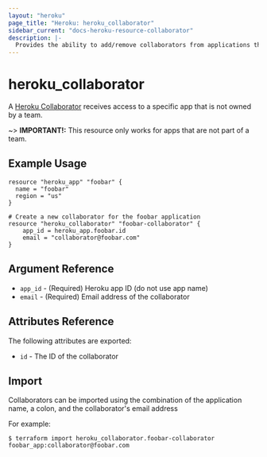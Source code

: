 ```yaml
---
layout: "heroku"
page_title: "Heroku: heroku_collaborator"
sidebar_current: "docs-heroku-resource-collaborator"
description: |-
  Provides the ability to add/remove collaborators from applications that are not owned by a team
---
```


# heroku\_collaborator

A [Heroku Collaborator](https://devcenter.heroku.com/articles/platform-api-reference#collaborator)
receives access to a specific app that is not owned by a team.

~> **IMPORTANT!:**
This resource only works for apps that are not part of a team.

## Example Usage

```hcl-terraform
resource "heroku_app" "foobar" {
  name = "foobar"
  region = "us"
}

# Create a new collaborator for the foobar application
resource "heroku_collaborator" "foobar-collaborator" {
	app_id = heroku_app.foobar.id
	email = "collaborator@foobar.com"
}
```

## Argument Reference
* `app_id` - (Required) Heroku app ID (do not use app name)
* `email` - (Required) Email address of the collaborator

## Attributes Reference
The following attributes are exported:

* `id` - The ID of the collaborator

## Import
Collaborators can be imported using the combination of the application name, a colon, and the collaborator's email address

For example:

```
$ terraform import heroku_collaborator.foobar-collaborator foobar_app:collaborator@foobar.com
```
